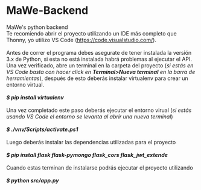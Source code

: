 # MaWe-Backend
MaWe's python backend\
Te recomiendo abrir el proyecto utilizando un IDE más completo que Thonny, yo utilizo VS Code (https://code.visualstudio.com/).</br></br>
Antes de correr el programa debes asegurate de tener instalada la versión 3.x de Python, si esta no está instalada habrá problemas al ejecutar el API. Una vez verificado, abre un terminal en la carpeta del proyecto (*si estás en VS Code basta con hacer click en **Terminal>Nueva terminal** en la barra de herramientas*), después de esto deberás instalar virtualenv para crear un entorno virtual.</br></br>
***$ pip install virtualenv***</br></br>
Una vez completado este paso deberás ejecutar el entorno virual (*si estás usando VS Code el entorno se levanta al abrir una nueva terminal*)</br></br>
***$ ./vnv/Scripts/activate.ps1***</br></br>
Luego deberás instalar las dependencias utilizadas para el proyecto</br></br>
***$ pip install flask flask-pymongo flask_cors flask_jwt_extende***</br></br>
Cuando estas terminan de instalarse podrás ejecutar el proyecto utilizando</br></br>
***$ python src/app.py***</br></br>
